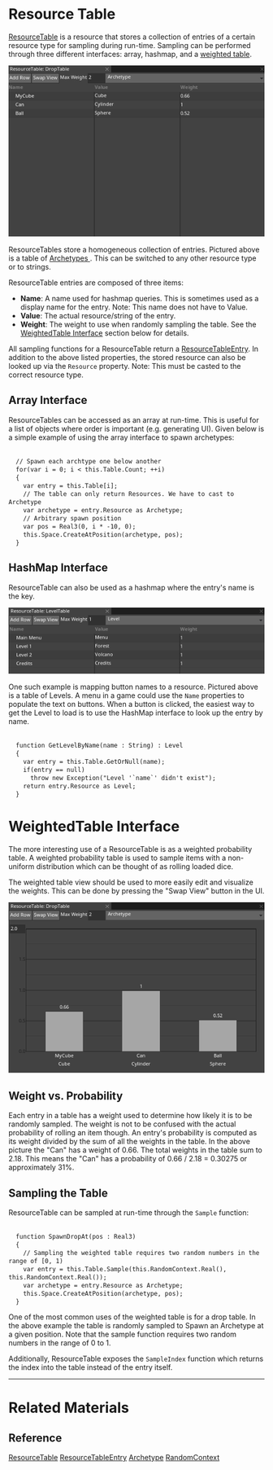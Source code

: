# Resource Table
[ResourceTable](https://plasmaengine.github.io/PlasmaDocs/Plasma1/C++/code_reference/class_reference/resourcetable.md) is a resource that stores a collection of entries of a certain resource type for sampling during run-time. Sampling can be performed through three different interfaces: array, hashmap, and a [ weighted table](https://github.com/PlasmaEngine/PlasmaDocs/blob/master.md#weightedtable-interface).


![ResourceTable1](https://raw.githubusercontent.com/PlasmaEngine/PlasmaDocs/master/media/ResourceTable.png)

ResourceTables store a homogeneous collection of entries. Pictured above is a table of [ Archetypes ](https://plasmaengine.github.io/PlasmaDocs/Plasma1/Editor/architecture/archetypes.md). This can be switched to any other resource type or to strings.

ResourceTable entries are composed of three items:
 - **Name**: A name used for hashmap queries. This is sometimes used as a display name for the entry. Note: This name does not have to Value. 
 - **Value**: The actual resource/string of the entry.
 - **Weight**: The weight to use when randomly sampling the table. See the [ WeightedTable Interface](https://github.com/PlasmaEngine/PlasmaDocs/blob/master.md#weightedtable-interface) section below for details.

All sampling functions for a ResourceTable return a [ResourceTableEntry](https://plasmaengine.github.io/PlasmaDocs/Plasma1/C++/code_reference/class_reference/resourcetableentry.md). In addition to the above listed properties, the stored resource can also be looked up via the `Resource` property. Note: This must be casted to the correct resource type.

## Array Interface

ResourceTables can be accessed as an array at run-time. This is useful for a list of objects where order is important (e.g. generating UI). Given below is a simple example of using the array interface to spawn archetypes:

<pre><code class="language-csharp">
  // Spawn each archtype one below another
  for(var i = 0; i < this.Table.Count; ++i)
  {
    var entry = this.Table[i];
    // The table can only return Resources. We have to cast to Archetype
    var archetype = entry.Resource as Archetype;
    // Arbitrary spawn position
    var pos = Real3(0, i * -10, 0);
    this.Space.CreateAtPosition(archetype, pos);
  }
</code></pre>

## HashMap Interface

ResourceTable can also be used as a hashmap where the entry's name is the key.



![ResourceTable4](https://raw.githubusercontent.com/PlasmaEngine/PlasmaDocs/master/media/HashMap.png)


 One such example is mapping button names to a resource. Pictured above is a table of Levels. A menu in a game could use the `Name` properties to populate the text on buttons. When a button is clicked, the easiest way to get the Level to load is to use the HashMap interface to look up the entry by name.

<pre><code class="language-csharp">
  function GetLevelByName(name : String) : Level
  {
    var entry = this.Table.GetOrNull(name);
    if(entry == null)
      throw new Exception("Level '`name`' didn't exist");
    return entry.Resource as Level;
  }
</code></pre>

 #  WeightedTable Interface

The more interesting use of a ResourceTable is as a weighted probability table. A weighted probability table is used to sample items with a non-uniform distribution which can be thought of as rolling loaded dice.

The weighted table view should be used to more easily edit and visualize the weights. This can be done by pressing the "Swap View" button in the UI.



![ResourceTable2](https://raw.githubusercontent.com/PlasmaEngine/PlasmaDocs/master/media/WeightedTable.png)


 ##  Weight vs. Probability
Each entry in a table has a weight used to determine how likely it is to be randomly sampled. The weight is not to be confused with the actual probability of rolling an item though. An entry's probability is computed as its weight divided by the sum of all the weights in the table. In the above picture the "Can" has a weight of 0.66. The total weights in the table sum to 2.18. This means the "Can" has a probability of 0.66 / 2.18 = 0.30275 or approximately 31%.

 ##  Sampling the Table
ResourceTable can be sampled at run-time through the `Sample` function:

<pre><code class="language-csharp">
  function SpawnDropAt(pos : Real3)
  {
    // Sampling the weighted table requires two random numbers in the range of [0, 1)
    var entry = this.Table.Sample(this.RandomContext.Real(), this.RandomContext.Real());
    var archetype = entry.Resource as Archetype;
    this.Space.CreateAtPosition(archetype, pos);
  }
</code></pre>

One of the most common uses of the weighted table is for a drop table. In the above example the table is randomly sampled to Spawn an Archetype at a given position. Note that the sample function requires two random numbers in the range of 0 to 1.

Additionally, ResourceTable exposes the `SampleIndex` function which returns the index into the table instead of the entry itself.

---

 #  Related Materials
 ##  Reference
 [ResourceTable](https://plasmaengine.github.io/PlasmaDocs/Plasma1/C++/code_reference/class_reference/resourcetable.md)
 [ResourceTableEntry](https://plasmaengine.github.io/PlasmaDocs/Plasma1/C++/code_reference/class_reference/resourcetableentry.md)
 [Archetype](https://plasmaengine.github.io/PlasmaDocs/Plasma1/C++/code_reference/class_reference/archetype.md)
 [RandomContext](https://plasmaengine.github.io/PlasmaDocs/Plasma1/C++/code_reference/class_reference/randomcontext.md) 

 
